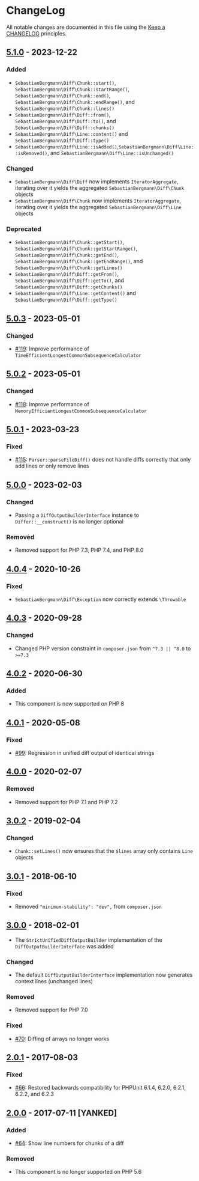 # ChangeLog

All notable changes are documented in this file using the [Keep a CHANGELOG](http://keepachangelog.com/) principles.

## [5.1.0] - 2023-12-22

### Added

* `SebastianBergmann\Diff\Chunk::start()`, `SebastianBergmann\Diff\Chunk::startRange()`, `SebastianBergmann\Diff\Chunk::end()`, `SebastianBergmann\Diff\Chunk::endRange()`, and `SebastianBergmann\Diff\Chunk::lines()`
* `SebastianBergmann\Diff\Diff::from()`, `SebastianBergmann\Diff\Diff::to()`, and `SebastianBergmann\Diff\Diff::chunks()`
* `SebastianBergmann\Diff\Line::content()` and `SebastianBergmann\Diff\Diff::type()`
* `SebastianBergmann\Diff\Line::isAdded()`,`SebastianBergmann\Diff\Line::isRemoved()`, and `SebastianBergmann\Diff\Line::isUnchanged()`

### Changed

* `SebastianBergmann\Diff\Diff` now implements `IteratorAggregate`, iterating over it yields the aggregated `SebastianBergmann\Diff\Chunk` objects
* `SebastianBergmann\Diff\Chunk` now implements `IteratorAggregate`, iterating over it yields the aggregated `SebastianBergmann\Diff\Line` objects

### Deprecated

* `SebastianBergmann\Diff\Chunk::getStart()`, `SebastianBergmann\Diff\Chunk::getStartRange()`, `SebastianBergmann\Diff\Chunk::getEnd()`, `SebastianBergmann\Diff\Chunk::getEndRange()`, and `SebastianBergmann\Diff\Chunk::getLines()`
* `SebastianBergmann\Diff\Diff::getFrom()`, `SebastianBergmann\Diff\Diff::getTo()`, and `SebastianBergmann\Diff\Diff::getChunks()`
* `SebastianBergmann\Diff\Line::getContent()` and `SebastianBergmann\Diff\Diff::getType()`

## [5.0.3] - 2023-05-01

### Changed

* [#119](https://github.com/sebastianbergmann/diff/pull/119): Improve performance of `TimeEfficientLongestCommonSubsequenceCalculator`

## [5.0.2] - 2023-05-01

### Changed

* [#118](https://github.com/sebastianbergmann/diff/pull/118): Improve performance of `MemoryEfficientLongestCommonSubsequenceCalculator`

## [5.0.1] - 2023-03-23

### Fixed

* [#115](https://github.com/sebastianbergmann/diff/pull/115): `Parser::parseFileDiff()` does not handle diffs correctly that only add lines or only remove lines

## [5.0.0] - 2023-02-03

### Changed

* Passing a `DiffOutputBuilderInterface` instance to `Differ::__construct()` is no longer optional

### Removed

* Removed support for PHP 7.3, PHP 7.4, and PHP 8.0

## [4.0.4] - 2020-10-26

### Fixed

* `SebastianBergmann\Diff\Exception` now correctly extends `\Throwable`

## [4.0.3] - 2020-09-28

### Changed

* Changed PHP version constraint in `composer.json` from `^7.3 || ^8.0` to `>=7.3`

## [4.0.2] - 2020-06-30

### Added

* This component is now supported on PHP 8

## [4.0.1] - 2020-05-08

### Fixed

* [#99](https://github.com/sebastianbergmann/diff/pull/99): Regression in unified diff output of identical strings

## [4.0.0] - 2020-02-07

### Removed

* Removed support for PHP 7.1 and PHP 7.2

## [3.0.2] - 2019-02-04

### Changed

* `Chunk::setLines()` now ensures that the `$lines` array only contains `Line` objects

## [3.0.1] - 2018-06-10

### Fixed

* Removed `"minimum-stability": "dev",` from `composer.json`

## [3.0.0] - 2018-02-01

* The `StrictUnifiedDiffOutputBuilder` implementation of the `DiffOutputBuilderInterface` was added

### Changed

* The default `DiffOutputBuilderInterface` implementation now generates context lines (unchanged lines)

### Removed

* Removed support for PHP 7.0

### Fixed

* [#70](https://github.com/sebastianbergmann/diff/issues/70): Diffing of arrays no longer works

## [2.0.1] - 2017-08-03

### Fixed

* [#66](https://github.com/sebastianbergmann/diff/pull/66): Restored backwards compatibility for PHPUnit 6.1.4, 6.2.0, 6.2.1, 6.2.2, and 6.2.3

## [2.0.0] - 2017-07-11 [YANKED]

### Added

* [#64](https://github.com/sebastianbergmann/diff/pull/64): Show line numbers for chunks of a diff

### Removed

* This component is no longer supported on PHP 5.6

[5.1.0]: https://github.com/sebastianbergmann/diff/compare/5.0.3...5.1.0
[5.0.3]: https://github.com/sebastianbergmann/diff/compare/5.0.2...5.0.3
[5.0.2]: https://github.com/sebastianbergmann/diff/compare/5.0.1...5.0.2
[5.0.1]: https://github.com/sebastianbergmann/diff/compare/5.0.0...5.0.1
[5.0.0]: https://github.com/sebastianbergmann/diff/compare/4.0.4...5.0.0
[4.0.4]: https://github.com/sebastianbergmann/diff/compare/4.0.3...4.0.4
[4.0.3]: https://github.com/sebastianbergmann/diff/compare/4.0.2...4.0.3
[4.0.2]: https://github.com/sebastianbergmann/diff/compare/4.0.1...4.0.2
[4.0.1]: https://github.com/sebastianbergmann/diff/compare/4.0.0...4.0.1
[4.0.0]: https://github.com/sebastianbergmann/diff/compare/3.0.2...4.0.0
[3.0.2]: https://github.com/sebastianbergmann/diff/compare/3.0.1...3.0.2
[3.0.1]: https://github.com/sebastianbergmann/diff/compare/3.0.0...3.0.1
[3.0.0]: https://github.com/sebastianbergmann/diff/compare/2.0...3.0.0
[2.0.1]: https://github.com/sebastianbergmann/diff/compare/c341c98ce083db77f896a0aa64f5ee7652915970...2.0.1
[2.0.0]: https://github.com/sebastianbergmann/diff/compare/1.4...c341c98ce083db77f896a0aa64f5ee7652915970

